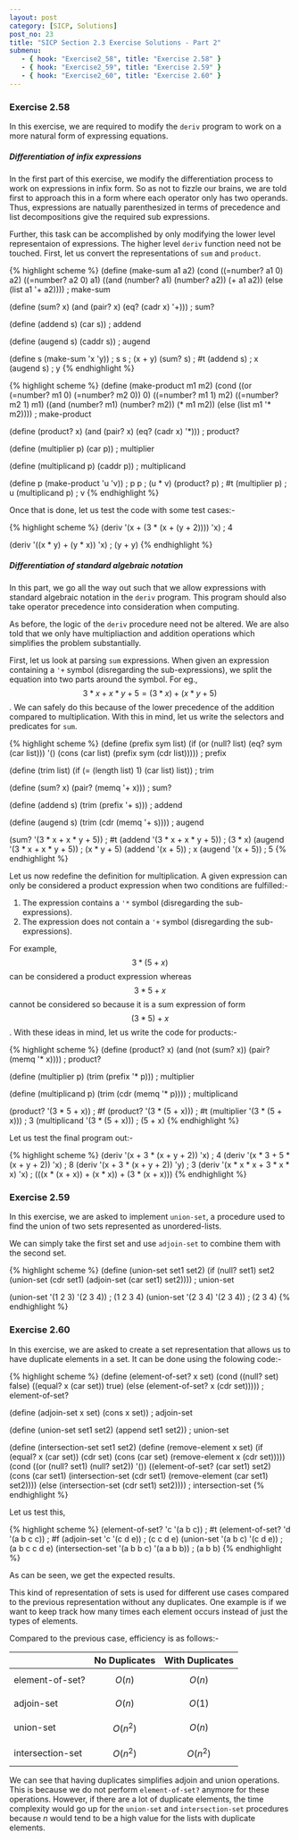 ```yaml
---
layout: post
category: [SICP, Solutions]
post_no: 23
title: "SICP Section 2.3 Exercise Solutions - Part 2"
submenu:
   - { hook: "Exercise2_58", title: "Exercise 2.58" }
   - { hook: "Exercise2_59", title: "Exercise 2.59" }
   - { hook: "Exercise2_60", title: "Exercise 2.60" }
---
```

### Exercise 2.58<a name="Exercise2_58">&nbsp;</a>

In this exercise, we are required to modify the `deriv` program to work on a more natural form of expressing equations. 

<!--excerpt-->

##### Differentiation of infix expressions

In the first part of this exercise, we modify the differentiation process to work on expressions in infix form. So as not to fizzle our brains, we are told first to approach this in a form where each operator only has two operands. Thus, expressions are natually parenthesized in terms of precedence and list decompositions give the required sub expressions.

Further, this task can be accomplished by only modifying the lower level representaion of expressions. The higher level `deriv` function need not be touched. First, let us convert the representations of `sum` and `product`.

{% highlight scheme %}
(define (make-sum a1 a2)
  (cond ((=number? a1 0) a2)
        ((=number? a2 0) a1)
        ((and (number? a1) (number? a2)) (+ a1 a2))
        (else (list a1 '+ a2))))
; make-sum

(define (sum? x)
  (and (pair? x) (eq? (cadr x) '+)))
; sum?

(define (addend s) (car s))
; addend

(define (augend s) (caddr s))
; augend

(define s (make-sum 'x 'y))
; s
s
; (x + y)
(sum? s)
; #t
(addend s)
; x
(augend s)
; y
{% endhighlight %}

{% highlight scheme %}
(define (make-product m1 m2)
  (cond ((or (=number? m1 0) 
             (=number? m2 0)) 
         0)
        ((=number? m1 1) m2)
        ((=number? m2 1) m1)
        ((and (number? m1) (number? m2)) 
         (* m1 m2))
        (else (list m1 '* m2))))
; make-product

(define (product? x)
  (and (pair? x) (eq? (cadr x) '*)))
; product?

(define (multiplier p) (car p))
; multiplier

(define (multiplicand p) (caddr p))
; multiplicand

(define p (make-product 'u 'v))
; p
p
; (u * v)
(product? p)
; #t
(multiplier p)
; u
(multiplicand p)
; v
{% endhighlight %}

Once that is done, let us test the code with some test cases:-

{% highlight scheme %}
(deriv '(x + (3 * (x + (y + 2)))) 'x)
; 4

(deriv '((x * y) + (y * x)) 'x)
; (y + y)
{% endhighlight %}

##### Differentiation of standard algebraic notation

In this part, we go all the way out such that we allow expressions with standard algebraic notation in the `deriv` program. This program should also take operator precedence into consideration when computing.

As before, the logic of the `deriv` procedure need not be altered. We are also told that we only have multipliaction and addition operations which simplifies the problem substantially.

First, let us look at parsing `sum` expressions. When given an expression containing a `'+` symbol (disregarding the sub-expressions), we split the equation into two parts around the symbol. For eg., $$3*x+x*y+5=(3*x)+(x*y+5)$$. We can safely do this because of the lower precedence of the addition compared to multiplication. With this in mind, let us write the selectors and predicates for `sum`.

{% highlight scheme %}
(define (prefix sym list)
  (if (or (null? list) (eq? sym (car list)))
      '()
	  (cons (car list) (prefix sym (cdr list)))))
; prefix

(define (trim list)
  (if (= (length list) 1)
      (car list)
      list))
; trim

(define (sum? x)
  (pair? (memq '+ x)))
; sum?

(define (addend s)
  (trim (prefix '+ s)))
; addend

(define (augend s)
  (trim (cdr (memq '+ s))))
; augend

(sum? '(3 * x + x * y + 5))
; #t
(addend '(3 * x + x * y + 5))
; (3 * x)
(augend '(3 * x + x * y + 5))
; (x * y + 5)
(addend '(x + 5))
; x
(augend '(x + 5))
; 5
{% endhighlight %}

Let us now redefine the definition for multiplication. A given expression can only be considered a product expression when two conditions are fulfilled:-
1. The expression contains a `'*` symbol (disregarding the sub-expressions).
2. The expression does not contain a `'+` symbol (disregarding the sub-expressions).

For example, $$3*(5+x)$$ can be considered a product expression whereas $$3*5+x$$ cannot be considered so because it is a sum expression of form $$(3*5)+x$$. With these ideas in mind, let us write the code for products:-

{% highlight scheme %}
(define (product? x)
  (and (not (sum? x)) (pair? (memq '* x))))
; product?

(define (multiplier p)
  (trim (prefix '* p)))
; multiplier

(define (multiplicand p)
  (trim (cdr (memq '* p))))
; multiplicand

(product? '(3 * 5 + x))
; #f
(product? '(3 * (5 + x)))
; #t
(multiplier '(3 * (5 + x)))
; 3
(multiplicand '(3 * (5 + x)))
; (5 + x)
{% endhighlight %}

Let us test the final program out:-

{% highlight scheme %}
(deriv '(x + 3 * (x + y + 2)) 'x)
; 4
(deriv '(x * 3 + 5 * (x + y + 2)) 'x)
; 8
(deriv '(x + 3 * (x + y + 2)) 'y)
; 3
(deriv '(x * x * x + 3 * x * x) 'x)
; (((x * (x + x)) + (x * x)) + (3 * (x + x)))
{% endhighlight %}

### Exercise 2.59<a name="Exercise2_59">&nbsp;</a>

In this exercise, we are asked to implement `union-set`, a procedure used to find the union of two sets represented as unordered-lists.

We can simply take the first set and use `adjoin-set` to combine them with the second set.

{% highlight scheme %}
(define (union-set set1 set2)
  (if (null? set1)
      set2
	  (union-set (cdr set1)
                 (adjoin-set (car set1) set2))))
; union-set

(union-set '(1 2 3) '(2 3 4))
; (1 2 3 4)
(union-set '(2 3 4) '(2 3 4))
; (2 3 4)
{% endhighlight %}

### Exercise 2.60<a name="Exercise2_60">&nbsp;</a>

In this exercise, we are asked to create a set representation that allows us to have duplicate elements in a set. It can be done using the folowing code:-

{% highlight scheme %}
(define (element-of-set? x set)
  (cond ((null? set) false)
        ((equal? x (car set)) true)
        (else (element-of-set? x (cdr set)))))
; element-of-set?

(define (adjoin-set x set)
  (cons x set))
; adjoin-set

(define (union-set set1 set2)
  (append set1 set2))
; union-set

(define (intersection-set set1 set2)
  (define (remove-element x set)
    (if (equal? x (car set))
        (cdr set)
		(cons (car set) (remove-element x (cdr set)))))
  (cond ((or (null? set1) (null? set2)) '())
        ((element-of-set? (car set1) set2)
         (cons (car set1)
               (intersection-set (cdr set1)
                                 (remove-element (car set1) set2))))
        (else (intersection-set (cdr set1) set2))))
; intersection-set
{% endhighlight %}

Let us test this,

{% highlight scheme %}
(element-of-set? 'c '(a b c))
; #t
(element-of-set? 'd '(a b c c))
; #f
(adjoin-set 'c '(c d e))
; (c c d e)
(union-set '(a b c) '(c d e))
; (a b c c d e)
(intersection-set '(a b b c) '(a a b b))
; (a b b)
{% endhighlight %}

As can be seen, we get the expected results.

This kind of representation of sets is used for different use cases compared to the previous representation without any duplicates. One example is if we want to keep track how many times each element occurs instead of just the types of elements.

Compared to the previous case, efficiency is as follows:-

|                  | No Duplicates | With Duplicates |
|------------------|---------------|-----------------|
| element-of-set?  | $$O(n)$$      | $$O(n)$$        |
| adjoin-set       | $$O(n)$$      | $$O(1)$$        |
| union-set        | $$O(n^2)$$    | $$O(n)$$        |
| intersection-set | $$O(n^2)$$    | $$O(n^2)$$      |

We can see that having duplicates simplifies adjoin and union operations. This is because we do not perform `element-of-set?` anymore for these operations. However, if there are a lot of duplicate elements, the time complexity would go up for the `union-set` and `intersection-set` procedures because *n* would tend to be a high value for the lists with duplicate elements.
